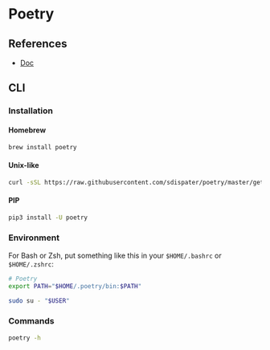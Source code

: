 # Poetry

## References

- [Doc](https://poetry.eustace.io/docs/)

## CLI

### Installation

#### Homebrew

```sh
brew install poetry
```

#### Unix-like

```sh
curl -sSL https://raw.githubusercontent.com/sdispater/poetry/master/get-poetry.py | python
```

#### PIP

```sh
pip3 install -U poetry
```

### Environment

For Bash or Zsh, put something like this in your `$HOME/.bashrc` or `$HOME/.zshrc`:

```sh
# Poetry
export PATH="$HOME/.poetry/bin:$PATH"
```

```sh
sudo su - "$USER"
```

### Commands

```sh
poetry -h
```
